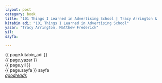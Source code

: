 ```yaml
---
layout: post
category: book
title: "101 Things I Learned in Advertising School | Tracy Arrington & Matthew Frederick"
kitabin adi: "101 Things I Learned in Advertising School"
yazar: "Tracy Arrington, Matthew Frederick"
yil:
sayfa:

---
```


{{ page.kitabin_adi }}  
{{ page.yazar }}  
{{ page.yil }}  
{{ page.sayfa }} sayfa  
<span class="link1">_[goodreads](https://www.goodreads.com/book/show/35742911-101-things-i-learned-in-advertising-school)_</span>
